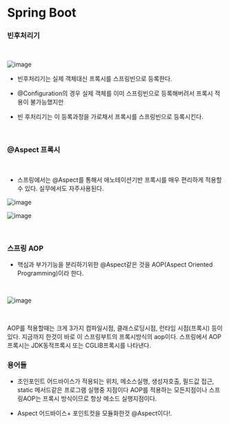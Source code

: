 # Spring Boot


### 빈후처리기

<br>

![image](https://github.com/MarkZiRo/spring-project/assets/37473857/abf6838b-b524-4d58-af4b-e2b174657c5e)

- 빈후처리기는 실제 객체대신 프록시를 스프링빈으로 등록한다.

- @Configuration의 경우 실제 객체를 이미 스프링빈으로 등록해버려서 프록시 적용이 불가능했지만
- 빈 후처리기는 이 등록과정을 가로채서 프록시를 스프링빈으로 등록시킨다.

<br>

### @Aspect 프록시

<br>

- 스프링에서는 @Aspect를 통해서 애노테이션기반 프록시를 매우 편리하게 적용할수 있다. 실무에서도 자주사용된다.

![image](https://github.com/MarkZiRo/spring-project/assets/37473857/718ffbad-e72d-46e8-a48d-b9e1a5698675)

![image](https://github.com/MarkZiRo/spring-project/assets/37473857/7ba0df37-bece-4fa1-8e21-a3259a9d575f)


<br>


### 스프링 AOP

- 핵심과 부가기능을 분리하기위한 @Aspect같은 것을 AOP(Aspect Oriented Programming)이라 한다.
  
<br>

![image](https://github.com/MarkZiRo/spring-project/assets/37473857/15ee4209-3ddb-4d06-885e-1e20975ad78d)

<br>

AOP를 적용할때는 크게 3가지 컴파일시점, 클래스로딩시점, 런타임 시점(프록시) 등이 있다.
지금까지 한것이 바로 이 스프링부트의 프록시방식의 aop이다.
스프링에서 AOP프록시는 JDK동적프록시 또는 CGLIB프록시를 나타낸다.


### 용어들

- 조인포인트 어드바이스가 적용되는 위치, 메소스실행, 생성자호출, 필드값 접근, static 메서드같은 프로그램 실행중 지점이다
  AOP를 적용하는 모든지점이나 스프링AOP는 프록시 방식이므로 항상 메소드 실행지점이다.

- Aspect 어드바이스+ 포인트컷을 모듈화한것 @Aspect이다!.
  

